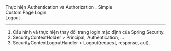 <span>
    Thực hiện Authentication và Authorization _ Simple<br>
    Custom Page Login<br>
    Logout
</span>
<hr>
<ol>
    <li>Cấu hình và thực hiện thay đổi trang login mặc định của Spring Security.</li>
    <li>SecurityContextHolder > Principal, Authentication, ...</li>
    <li>SecurityContextLogoutHandler > Logout(request, response, aut).</li>
</ol>
